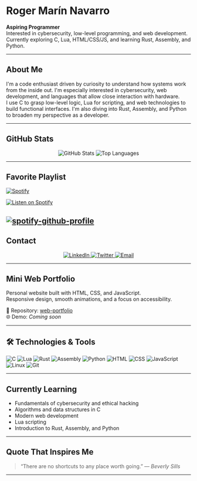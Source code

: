 # Roger Marín Navarro

**Aspiring Programmer**  
Interested in cybersecurity, low-level programming, and web development.  
Currently exploring C, Lua, HTML/CSS/JS, and learning Rust, Assembly, and Python.

---

## About Me

I'm a code enthusiast driven by curiosity to understand how systems work from the inside out. I'm especially interested in cybersecurity, web development, and languages that allow close interaction with hardware.  
I use C to grasp low-level logic, Lua for scripting, and web technologies to build functional interfaces. I'm also diving into Rust, Assembly, and Python to broaden my perspective as a developer.

---

## GitHub Stats

<div align="center">
  <img src="https://github-readme-stats.vercel.app/api?username=Itzskade&show_icons=true&theme=tokyonight" alt="GitHub Stats" />
  <img src="https://github-readme-stats.vercel.app/api/top-langs/?username=Itzskade&layout=compact&theme=tokyonight" alt="Top Languages" />
</div>

---

## Favorite Playlist

[![Spotify](https://novatorem.vercel.app/api/spotify)](https://open.spotify.com/playlist/0qNOq16dkRt6mAKFEW1Gkf?si=f58d770d35d248c9)

[![Listen on Spotify](https://img.shields.io/badge/Listen%20on%20Spotify-1DB954?style=for-the-badge&logo=spotify&logoColor=white)](https://open.spotify.com/playlist/0qNOq16dkRt6mAKFEW1Gkf)


[![spotify-github-profile](https://spotify-github-profile.kittinanx.com/api/view?uid=11162796934&cover_image=true&theme=default&show_offline=true&background_color=121212&interchange=true&bar_color_cover=true)](https://open.spotify.com/playlist/0qNOq16dkRt6mAKFEW1Gkf?si=1ec2b0f33d9a4407)
---

## Contact

<div align="center">
  <a href="https://linkedin.com/in/YOUR_LINKEDIN">
    <img src="https://img.shields.io/badge/LinkedIn-blue?style=flat-square&logo=linkedin" alt="LinkedIn" />
  </a>
  <a href="https://twitter.com/itzskade">
    <img src="https://img.shields.io/badge/Twitter-black?style=flat-square&logo=twitter" alt="Twitter" />
  </a>
  <a href="mailto:itzskade@gmail.com">
    <img src="https://img.shields.io/badge/Email-red?style=flat-square&logo=gmail" alt="Email" />
  </a>
</div>

---

## Mini Web Portfolio

Personal website built with HTML, CSS, and JavaScript.  
Responsive design, smooth animations, and a focus on accessibility.

📁 Repository: [web-portfolio](https://github.com/Itzskade/web-portfolio)  
🌐 Demo: *Coming soon*

---

## 🛠️ Technologies & Tools

![C](https://img.shields.io/badge/C-00599C?style=for-the-badge&logo=c&logoColor=white) ![Lua](https://img.shields.io/badge/Lua-2C2D72?style=for-the-badge&logo=lua&logoColor=white) ![Rust](https://img.shields.io/badge/Rust-000000?style=for-the-badge&logo=rust&logoColor=white) ![Assembly](https://img.shields.io/badge/Assembly-525252?style=for-the-badge&logo=gnusocial&logoColor=white) ![Python](https://img.shields.io/badge/Python-3776AB?style=for-the-badge&logo=python&logoColor=white) ![HTML](https://img.shields.io/badge/HTML5-E34F26?style=for-the-badge&logo=html5&logoColor=white) ![CSS](https://img.shields.io/badge/CSS3-1572B6?style=for-the-badge&logo=css3&logoColor=white) ![JavaScript](https://img.shields.io/badge/JavaScript-F7DF1E?style=for-the-badge&logo=javascript&logoColor=black) ![Linux](https://img.shields.io/badge/Linux-FCC624?style=for-the-badge&logo=linux&logoColor=black) ![Git](https://img.shields.io/badge/Git-F05032?style=for-the-badge&logo=git&logoColor=white)

---

## Currently Learning

- Fundamentals of cybersecurity and ethical hacking  
- Algorithms and data structures in C  
- Modern web development  
- Lua scripting  
- Introduction to Rust, Assembly, and Python

---

## Quote That Inspires Me

> “There are no shortcuts to any place worth going.” — *Beverly Sills*

---
